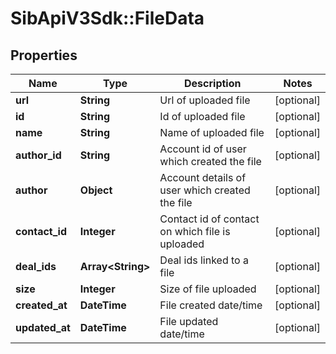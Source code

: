 # SibApiV3Sdk::FileData

## Properties
Name | Type | Description | Notes
------------ | ------------- | ------------- | -------------
**url** | **String** | Url of uploaded file | [optional] 
**id** | **String** | Id of uploaded file | [optional] 
**name** | **String** | Name of uploaded file | [optional] 
**author_id** | **String** | Account id of user which created the file | [optional] 
**author** | **Object** | Account details of user which created the file | [optional] 
**contact_id** | **Integer** | Contact id of contact on which file is uploaded | [optional] 
**deal_ids** | **Array&lt;String&gt;** | Deal ids linked to a file | [optional] 
**size** | **Integer** | Size of file uploaded | [optional] 
**created_at** | **DateTime** | File created date/time | [optional] 
**updated_at** | **DateTime** | File updated date/time | [optional] 


